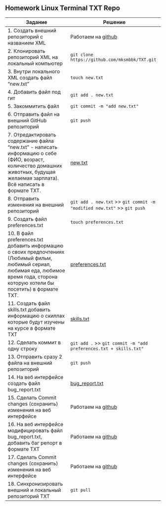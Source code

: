 ## Homework Linux Terminal TXT Repo


| Задание | Решение |
| --- |  --- |
|1. Создать внешний репозиторий c названием XML |Работаем на [github](https://github.com/mksmbbk/TXT)|
|2. Клонировать репозиторий XML на локальный компьютер |```git clone https://github.com/mksmbbk/TXT.git```|
|3. Внутри локального XML создать файл “new.txt” |```touch new.txt```|
|4. Добавить файл под гит |```git add . new.txt```|
|5. Закоммитить файл |```git commit -m "add new.txt"```|
|6. Отправить файл на внешний GitHub репозиторий |```git push```|
|7. Отредактировать содержание файла “new.txt” - написать информацию о себе (ФИО, возраст, количество домашних животных, будущая желаемая зарплата). Всё написать в формате TXT. |[new.txt](https://github.com/mksmbbk/TXT/blob/2be233054ef2a057bd5b1e0d6fb3bb98eab5da40/new.txt)|
|8. Отправить изменения на внешний репозиторий |```git add . new.txt``` >> ```git commit -m "modified new.txt"``` >> ```git push```|
|9. Создать файл preferences.txt |```touch preferences.txt```|
|10. В файл preferences.txt добавить информацию о своих предпочтениях (Любимый фильм, любимый сериал, любимая еда, любимое время года, сторона которую хотели бы посетить) в формате TXT. |[preferences.txt](https://github.com/mksmbbk/TXT/blob/d155c08c4e58804feb2ae262b2a6872967fbcfc8/preferences.txt)|
|11. Создать файл skills.txt добавить информацию о скиллах которые будут изучены на курсе в формате TXT |[skills.txt](https://github.com/mksmbbk/TXT/blob/751c52b069f891a99ecc1ec5a381cb7b180a14e9/skills.txt)|
|12. Сделать коммит в одну строку |```git add .``` >> ```git commit -m "add preferences.txt + skills.txt"```|
|13. Отправить сразу 2 файла на внешний репозиторий |```git push```|
|14. На веб интерфейсе создать файл bug_report.txt |[bug_report.txt](https://github.com/mksmbbk/XML/blob/4803a02337f006aeb3e28dcfae433a0a2a98e006/bug_report.txt) |
|15. Сделать Commit changes (сохранить) изменения на веб интерфейсе |Работаем на [github](https://github.com/mksmbbk/TXT)|
|16. На веб интерфейсе модифицировать файл bug_report.txt, добавить баг репорт в формате TXT | Работаем на [github](https://github.com/mksmbbk/TXT)    |
|17. Сделать Commit changes (сохранить) изменения на веб интерфейсе |Работаем на [github](https://github.com/mksmbbk/TXT) |
|18. Синхронизировать внешний и локальный репозиторий TXT |```git pull```|

